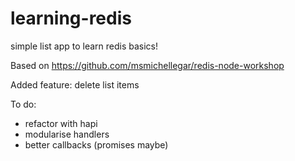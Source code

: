 # learning-redis
simple list app to learn redis basics!

Based on https://github.com/msmichellegar/redis-node-workshop

Added feature: delete list items

To do:
- refactor with hapi
- modularise handlers
- better callbacks (promises maybe)
